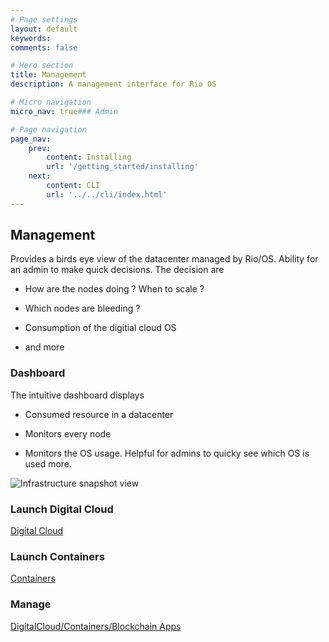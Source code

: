 ```yaml
---
# Page settings
layout: default
keywords:
comments: false

# Hero section
title: Management
description: A management interface for Rio OS

# Micro navigation
micro_nav: true### Admin

# Page navigation
page_nav:
    prev:
        content: Installing
        url: '/getting_started/installing'
    next:
        content: CLI
        url: '../../cli/index.html'
---
```


## Management

Provides a birds eye view of the datacenter managed by Rio/OS. Ability for an admin to make quick decisions. The decision are 

- How are the nodes doing ? When to scale ? 

- Which nodes are bleeding ?

- Consumption of the digitial cloud OS

- and more 

### Dashboard

The intuitive dashboard displays 

- Consumed resource in a datacenter

- Monitors every node 

- Monitors the OS usage. Helpful for admins to quicky see which OS is used more. 

![Infrastructure snapshot view](/doks-theme/assets/images/infrastructure/snapshot.png)



### Launch Digital Cloud

[Digital Cloud](./digitalcloud)


### Launch Containers

[Containers](./containers)


### Manage 


[DigitalCloud/Containers/Blockchain Apps](./manage)
